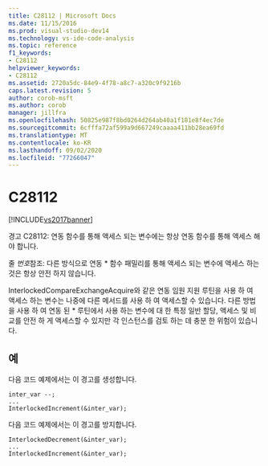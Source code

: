 ```yaml
---
title: C28112 | Microsoft Docs
ms.date: 11/15/2016
ms.prod: visual-studio-dev14
ms.technology: vs-ide-code-analysis
ms.topic: reference
f1_keywords:
- C28112
helpviewer_keywords:
- C28112
ms.assetid: 2720a5dc-84e9-4f78-a8c7-a320c9f9216b
caps.latest.revision: 5
author: corob-msft
ms.author: corob
manager: jillfra
ms.openlocfilehash: 50825e987f8bd0264d264ab40a1f181e8f4ec7de
ms.sourcegitcommit: 6cfffa72af599a9d667249caaaa411bb28ea69fd
ms.translationtype: MT
ms.contentlocale: ko-KR
ms.lasthandoff: 09/02/2020
ms.locfileid: "77266047"
---
```

# <a name="c28112"></a>C28112
[!INCLUDE[vs2017banner](../includes/vs2017banner.md)]

경고 C28112: 연동 함수를 통해 액세스 되는 변수에는 항상 연동 함수를 통해 액세스 해야 합니다.  
  
 줄 *번호*참조: 다른 방식으로 연동 * 함수 패밀리를 통해 액세스 되는 변수에 액세스 하는 것은 항상 안전 하지 않습니다.  
  
 InterlockedCompareExchangeAcquire와 같은 연동 임원 지원 루틴을 사용 하 여 액세스 하는 변수는 나중에 다른 메서드를 사용 하 여 액세스할 수 있습니다. 다른 방법을 사용 하 여 연동 된 * 루틴에서 사용 하는 변수에 대 한 특정 일반 할당, 액세스 및 비교를 안전 하 게 액세스할 수 있지만 각 인스턴스를 검토 하는 데 충분 한 위험이 있습니다.  
  
## <a name="example"></a>예  
 다음 코드 예제에서는 이 경고를 생성합니다.  
  
```  
inter_var --;  
...  
InterlockedIncrement(&inter_var);  
```  
  
 다음 코드 예제에서는 이 경고를 방지합니다.  
  
```  
InterlockedDecrement(&inter_var);  
...  
InterlockedIncrement(&inter_var);  
```
